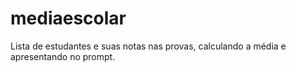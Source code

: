 # mediaescolar
Lista de estudantes e suas notas nas provas, calculando a média e apresentando no prompt.
